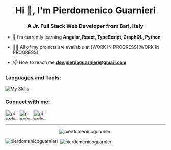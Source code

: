 <h1 align="center">Hi 👋, I'm Pierdomenico Guarnieri</h1>
<h3 align="center">A Jr. Full Stack Web Developer from Bari, Italy</h3>

- 🌱 I’m currently learning **Angular, React, TypeScript, GraphQL, Python**

- 👨‍💻 All of my projects are available at [WORK IN PROGRESS](WORK IN PROGRESS)

- 📫 How to reach me **dev.pierdoguarnieri@gmail.com**

<h3 align="left">Languages and Tools:</h3> 

[![My Skills](https://skillicons.dev/icons?i=html,css,bootstrap,js,vue,sass,mysql,php,laravel,c,cs,matlab,nodejs,vscode,github,netlify,blender,ps,linux)](https://skillicons.dev)

<h3 align="left">Connect with me:</h3>
<p align="left">
<a href="https://twitter.com/pierdev_" target="blank"><img align="center" src="https://raw.githubusercontent.com/rahuldkjain/github-profile-readme-generator/master/src/images/icons/Social/twitter.svg" alt="pierdev_" height="30" width="40" /></a>
<a href="https://www.linkedin.com/in/pierdomenico-guarnieri-820740263/" target="blank"><img align="center" src="https://raw.githubusercontent.com/rahuldkjain/github-profile-readme-generator/master/src/images/icons/Social/linked-in-alt.svg" alt="pierdomenico guarnieri" height="30" width="40" /></a>
<a href="https://instagram.com/pierdo__" target="blank"><img align="center" src="https://raw.githubusercontent.com/rahuldkjain/github-profile-readme-generator/master/src/images/icons/Social/instagram.svg" alt="pierdo__" height="30" width="40" /></a>
</p>

----

<p align="center"> <img src="https://komarev.com/ghpvc/?username=pierdomenicoguarnieri&label=Profile%20views&color=0e75b6&style=flat" alt="pierdomenicoguarnieri" /> </p>

<p><img align="left" src="https://github-readme-stats.vercel.app/api/top-langs?username=pierdomenicoguarnieri&show_icons=true&theme=dark&locale=en&layout=compact" alt="pierdomenicoguarnieri" /></p>

<p>&nbsp;<img align="center" src="https://github-readme-stats.vercel.app/api?username=pierdomenicoguarnieri&show_icons=true&theme=dark&locale=en" alt="pierdomenicoguarnieri" /></p>



